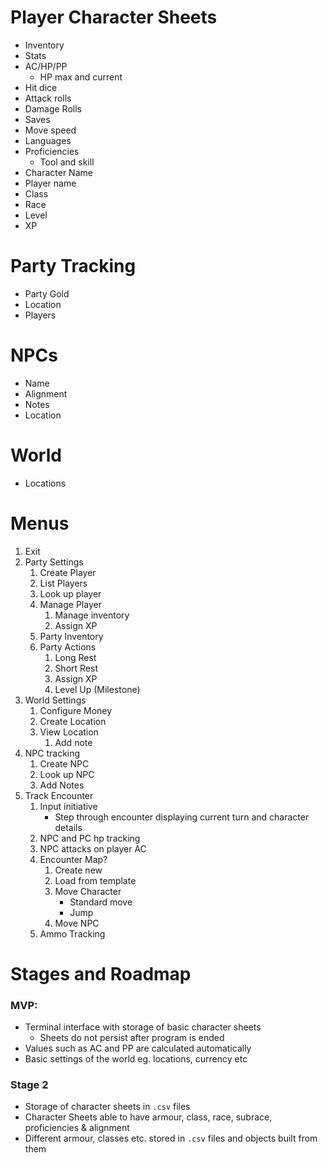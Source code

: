 # Player Character Sheets
-	Inventory
-	Stats
-	AC/HP/PP
    -	HP max and current
-	Hit dice
-	Attack rolls
-	Damage Rolls
-	Saves
-	Move speed
-	Languages
-	Proficiencies
    -	Tool and skill
-	Character Name
-	Player name
-	Class
-	Race
-	Level
-	XP
# Party Tracking
-	Party Gold
-	Location
-	Players
# NPCs
-	Name
-	Alignment
-	Notes
-	Location
# World
-	Locations


# Menus
1.	Exit
2.  Party Settings
    1.	Create Player
    2.	List Players
    3.	Look up player
    4.  Manage Player
        1.  Manage inventory
        2.  Assign XP
    5.  Party Inventory
    6.  Party Actions
        1.  Long Rest
        2.  Short Rest
        3.  Assign XP
        4.  Level Up (Milestone)
3.  World Settings
    1.  Configure Money
    2.  Create Location
    3.  View Location
        1.  Add note
4.  NPC tracking
    1.  Create NPC
    2.  Look up NPC
    3.  Add Notes
5.  Track Encounter
    1.  Input initiative
        -   Step through encounter displaying current turn and character details
    2.  NPC and PC hp tracking
    3.  NPC attacks on player AC
    4.  Encounter Map?
        1.  Create new
        2.  Load from template
        3.  Move Character
            -   Standard move
            -   Jump
        4.  Move NPC
    5.  Ammo Tracking

# Stages and Roadmap
### MVP:
-	Terminal interface with storage of basic character sheets
    -	Sheets do not persist after program is ended
-	Values such as AC and PP are calculated automatically
-   Basic settings of the world eg. locations, currency etc

### Stage 2
-   Storage of character sheets in `.csv` files
-   Character Sheets able to have armour, class, race, subrace, proficiencies & alignment
-   Different armour, classes etc. stored in `.csv` files and objects built from them
